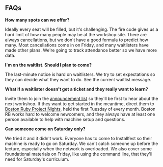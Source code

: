 ## FAQs

**How many spots can we offer?**

Ideally every seat will be filled, but it's challenging. The fire code gives us a hard limit of how many people may be at the workshop site. There are always cancellations, but we don't have a good formula to predict how many. Most cancellations come in on Friday, and many waitlisters have made other plans. We're going to track attendance better so we have more data.

**I'm on the waitlist. Should I plan to come?**

The last-minute notice is hard on waitlisters. We try to set expectations so they can decide what they want to do. See the current waitlist message.

**What if a waitlister doesn't get a ticket and they really want to learn?**

Invite them to join the [announcement list](http://eepurl.com/vwrQT) so they'll be first to hear about the next workshop. If they want to get started in the meantime, direct them to [Boston Ruby Project Nights](http://bostonrb.org/), held the first Tuesday of every month. Boston RB works hard to welcome newcomers, and they always have at least one person available to help with machine setup and questions.

**Can someone come on Saturday only?**

We tried it and it didn't work. Everyone has to come to Installfest so their machine is ready to go on Saturday. We can't catch someone up before the lecture, especially when the network is overloaded. We also cover some foundational materials on Friday, like using the command line, that they'll need for Saturday's curriculum.
